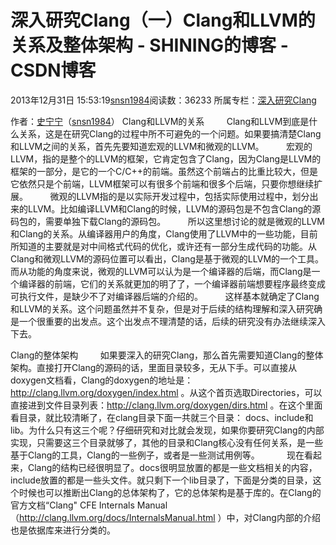 # 深入研究Clang（一）Clang和LLVM的关系及整体架构 - SHINING的博客 - CSDN博客
2013年12月31日 15:53:19[snsn1984](https://me.csdn.net/snsn1984)阅读数：36233
所属专栏：[深入研究Clang](https://blog.csdn.net/column/details/hacking-clang.html)

作者：[史宁宁](http://weibo.com/u/1899097901)（[snsn1984](http://blog.csdn.net/snsn1984)）
Clang和LLVM的关系
        Clang和LLVM到底是什么关系，这是在研究Clang的过程中所不可避免的一个问题。如果要搞清楚Clang和LLVM之间的关系，首先先要知道宏观的LLVM和微观的LLVM。
        宏观的LLVM，指的是整个的LLVM的框架，它肯定包含了Clang，因为Clang是LLVM的框架的一部分，是它的一个C/C++的前端。虽然这个前端占的比重比较大，但是它依然只是个前端，LLVM框架可以有很多个前端和很多个后端，只要你想继续扩展。
        微观的LLVM指的是以实际开发过程中，包括实际使用过程中，划分出来的LLVM。比如编译LLVM和Clang的时候，LLVM的源码包是不包含Clang的源码包的，需要单独下载Clang的源码包。
        所以这里想讨论的就是微观的LLVM和Clang的关系。从编译器用户的角度，Clang使用了LLVM中的一些功能，目前所知道的主要就是对中间格式代码的优化，或许还有一部分生成代码的功能。从Clang和微观LLVM的源码位置可以看出，Clang是基于微观的LLVM的一个工具。而从功能的角度来说，微观的LLVM可以认为是一个编译器的后端，而Clang是一个编译器的前端，它们的关系就更加的明了了，一个编译器前端想要程序最终变成可执行文件，是缺少不了对编译器后端的介绍的。
        这样基本就确定了Clang和LLVM的关系。这个问题虽然并不复杂，但是对于后续的结构理解和深入研究确是一个很重要的出发点。这个出发点不理清楚的话，后续的研究没有办法继续深入下去。

Clang的整体架构
        如果要深入的研究Clang，那么首先需要知道Clang的整体架构。直接打开Clang的源码的话，里面目录较多，无从下手。可以直接从doxygen文档看，Clang的doxygen的地址是：http://clang.llvm.org/doxygen/index.html 。从这个首页选取Directories，可以直接进到文件目录列表：http://clang.llvm.org/doxygen/dirs.html 。在这个里面看目录，就比较清晰了，在clang目录下面一共就三个目录：
 docs、include和lib。为什么只有这三个呢？仔细研究和对比就会发现，如果你要研究Clang的内部实现，只需要这三个目录就够了，其他的目录和Clang核心没有任何关系，是一些基于Clang的工具，Clang的一些例子，或者是一些测试用例等。
          现在看起来，Clang的结构已经很明显了。docs很明显放置的都是一些文档相关的内容，include放置的都是一些头文件。就只剩下一个lib目录了，下面是分类的目录，这个时候也可以推断出Clang的总体架构了，它的总体架构是基于库的。在Clang的官方文档“Clang" CFE Internals Manual （http://clang.llvm.org/docs/InternalsManual.html ）中，对Clang内部的介绍也是依据库来进行分类的。

